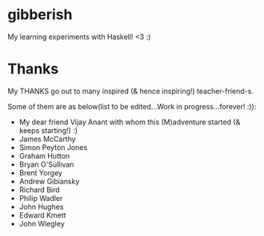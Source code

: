# gibberish
My learning experiments with Haskell! &lt;3 :)

# Thanks

My THANKS go out to many inspired (& hence inspiring!) teacher-friend-s.

Some of them are as below(list to be edited...Work in progress...forever! :)):

+ My dear friend Vijay Anant with whom this (M)adventure started (& keeps starting!) :)
+ James McCarthy
+ Simon Peyton Jones
+ Graham Hutton
+ Bryan O'Sullivan
+ Brent Yorgey
+ Andrew Gibiansky
+ Richard Bird
+ Philip Wadler
+ John Hughes
+ Edward Kmett
+ John Wiegley
